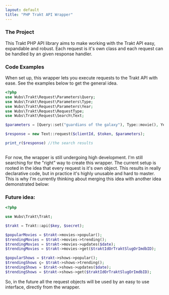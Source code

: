```yaml
---
layout: default
title: "PHP Trakt API Wrapper"
---
```


### The Project

This Trakt PHP API library aims to make working with the Trakt API easy, expandable and robust. Each request is it's 
own class and each request can be handled by an given response handler.

### Code Examples

When set up, this wrapper lets you execute requests to the Trakt API with ease. See the examples below to get the 
general idea.

```PHP
<?php
use Wubs\Trakt\Request\Parameters\Query;
use Wubs\Trakt\Request\Parameters\Type;
use Wubs\Trakt\Request\Parameters\Year;
use Wubs\Trakt\Request\RequestType;
use Wubs\Trakt\Request\Search\Text;

$parameters = [Query::set("guardians of the galaxy"), Type::movie(), Year::set("2014")];

$response = new Text::request($clientId, $token, $parameters); 

print_r($response) //the search results
        
```

For now, the wrapper is still undergoing high development. I'm still searching for the "right" way to create this 
wrapper. The current setup is rooted in the idea that every request is it's own object. This results in really 
declarative code, but in practice it's highly unusable and hard to master. This is why I'm currently thinking about 
merging this idea with another idea demonstrated below:
 
### Future idea:

```PHP
<?php

use Wubs\Trakt\Trakt;

$trakt = Trakt::api($key, $secret);

$popularMovies = $trakt->movies->popular();
$trendingMovies = $trakt->movies->trending();
$trendingMovies = $trakt->movies->updates($date);
$trendingMovies = $trakt->movies->get($traktIdOrTraktSlugOrImdbID);

$popularShows = $trakt->shows->popular();
$trendingShows ç= $trakt->shows->trending();
$trendingShows = $trakt->shows->updates($date);
$trendingShows = $trakt->shows->get($traktIdOrTraktSlugOrImdbID);

```

So, in the future all the request objects will be used by an easy to use interface, directly from the wrapper.